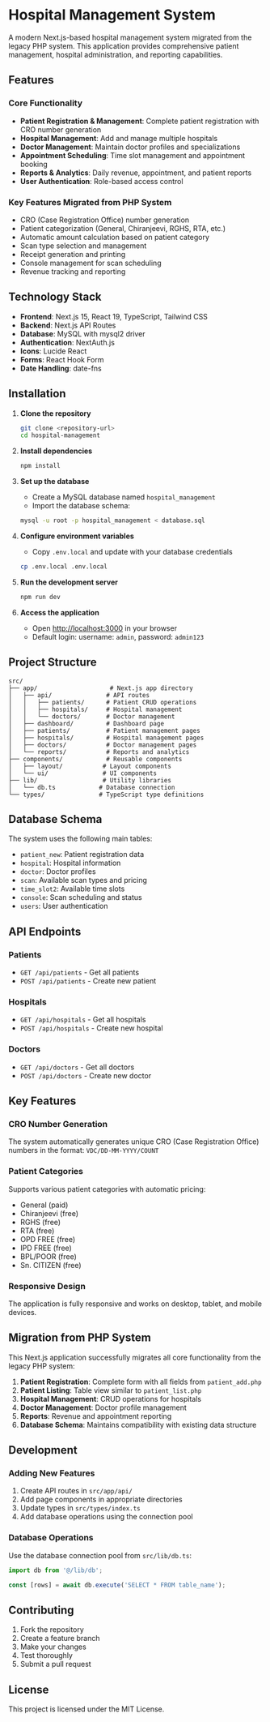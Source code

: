 # Hospital Management System

A modern Next.js-based hospital management system migrated from the legacy PHP system. This application provides comprehensive patient management, hospital administration, and reporting capabilities.

## Features

### Core Functionality
- **Patient Registration & Management**: Complete patient registration with CRO number generation
- **Hospital Management**: Add and manage multiple hospitals
- **Doctor Management**: Maintain doctor profiles and specializations
- **Appointment Scheduling**: Time slot management and appointment booking
- **Reports & Analytics**: Daily revenue, appointment, and patient reports
- **User Authentication**: Role-based access control

### Key Features Migrated from PHP System
- CRO (Case Registration Office) number generation
- Patient categorization (General, Chiranjeevi, RGHS, RTA, etc.)
- Automatic amount calculation based on patient category
- Scan type selection and management
- Receipt generation and printing
- Console management for scan scheduling
- Revenue tracking and reporting

## Technology Stack

- **Frontend**: Next.js 15, React 19, TypeScript, Tailwind CSS
- **Backend**: Next.js API Routes
- **Database**: MySQL with mysql2 driver
- **Authentication**: NextAuth.js
- **Icons**: Lucide React
- **Forms**: React Hook Form
- **Date Handling**: date-fns

## Installation

1. **Clone the repository**
   ```bash
   git clone <repository-url>
   cd hospital-management
   ```

2. **Install dependencies**
   ```bash
   npm install
   ```

3. **Set up the database**
   - Create a MySQL database named `hospital_management`
   - Import the database schema:
   ```bash
   mysql -u root -p hospital_management < database.sql
   ```

4. **Configure environment variables**
   - Copy `.env.local` and update with your database credentials
   ```bash
   cp .env.local .env.local
   ```

5. **Run the development server**
   ```bash
   npm run dev
   ```

6. **Access the application**
   - Open [http://localhost:3000](http://localhost:3000) in your browser
   - Default login: username: `admin`, password: `admin123`

## Project Structure

```
src/
├── app/                    # Next.js app directory
│   ├── api/               # API routes
│   │   ├── patients/      # Patient CRUD operations
│   │   ├── hospitals/     # Hospital management
│   │   └── doctors/       # Doctor management
│   ├── dashboard/         # Dashboard page
│   ├── patients/          # Patient management pages
│   ├── hospitals/         # Hospital management pages
│   ├── doctors/           # Doctor management pages
│   └── reports/           # Reports and analytics
├── components/            # Reusable components
│   ├── layout/           # Layout components
│   └── ui/               # UI components
├── lib/                  # Utility libraries
│   └── db.ts            # Database connection
└── types/               # TypeScript type definitions
```

## Database Schema

The system uses the following main tables:
- `patient_new`: Patient registration data
- `hospital`: Hospital information
- `doctor`: Doctor profiles
- `scan`: Available scan types and pricing
- `time_slot2`: Available time slots
- `console`: Scan scheduling and status
- `users`: User authentication

## API Endpoints

### Patients
- `GET /api/patients` - Get all patients
- `POST /api/patients` - Create new patient

### Hospitals
- `GET /api/hospitals` - Get all hospitals
- `POST /api/hospitals` - Create new hospital

### Doctors
- `GET /api/doctors` - Get all doctors
- `POST /api/doctors` - Create new doctor

## Key Features

### CRO Number Generation
The system automatically generates unique CRO (Case Registration Office) numbers in the format:
`VDC/DD-MM-YYYY/COUNT`

### Patient Categories
Supports various patient categories with automatic pricing:
- General (paid)
- Chiranjeevi (free)
- RGHS (free)
- RTA (free)
- OPD FREE (free)
- IPD FREE (free)
- BPL/POOR (free)
- Sn. CITIZEN (free)

### Responsive Design
The application is fully responsive and works on desktop, tablet, and mobile devices.

## Migration from PHP System

This Next.js application successfully migrates all core functionality from the legacy PHP system:

1. **Patient Registration**: Complete form with all fields from `patient_add.php`
2. **Patient Listing**: Table view similar to `patient_list.php`
3. **Hospital Management**: CRUD operations for hospitals
4. **Doctor Management**: Doctor profile management
5. **Reports**: Revenue and appointment reporting
6. **Database Schema**: Maintains compatibility with existing data structure

## Development

### Adding New Features
1. Create API routes in `src/app/api/`
2. Add page components in appropriate directories
3. Update types in `src/types/index.ts`
4. Add database operations using the connection pool

### Database Operations
Use the database connection pool from `src/lib/db.ts`:
```typescript
import db from '@/lib/db';

const [rows] = await db.execute('SELECT * FROM table_name');
```

## Contributing

1. Fork the repository
2. Create a feature branch
3. Make your changes
4. Test thoroughly
5. Submit a pull request

## License

This project is licensed under the MIT License.